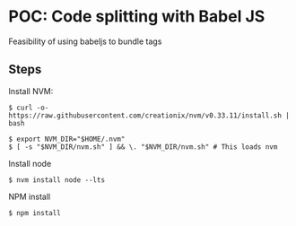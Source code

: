 # POC: Code splitting with Babel JS

Feasibility of using babeljs to bundle tags

## Steps 

Install NVM:
```
$ curl -o- https://raw.githubusercontent.com/creationix/nvm/v0.33.11/install.sh | bash
  
$ export NVM_DIR="$HOME/.nvm"
$ [ -s "$NVM_DIR/nvm.sh" ] && \. "$NVM_DIR/nvm.sh" # This loads nvm
  ```
Install node
```
$ nvm install node --lts
```

NPM install
```
$ npm install
```
